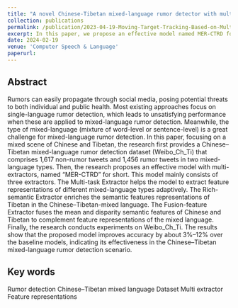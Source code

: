 ```yaml
---
title: "A novel Chinese-Tibetan mixed-language rumor detector with multi-extractor representations"
collection: publications
permalink: /publication/2023-04-19-Moving-Target-Tracking-Based-on-Multi-view-Fusion-Using-IR-UWB-Radar
excerpt: In this paper, we propose an effective model named MER-CTRD for Chinese–Tibetan mixed-language rumor detection
date: 2024-02-19
venue: 'Computer Speech & Language'
paperurl: 
---
```


## Abstract
Rumors can easily propagate through social media, posing potential threats to both individual and public health. Most existing approaches focus on single-language rumor detection, which leads to unsatisfying performance when these are applied to mixed-language rumor detection. Meanwhile, the type of mixed-language (mixture of word-level or sentence-level) is a great challenge for mixed-language rumor detection. In this paper, focusing on a mixed scene of Chinese and Tibetan, the research first provides a Chinese–Tibetan mixed-language rumor detection dataset (Weibo_Ch_Ti) that comprises 1,617 non-rumor tweets and 1,456 rumor tweets in two mixed-language types. Then, the research proposes an effective model with multi-extractors, named “MER-CTRD” for short. This model mainly consists of three extractors. The Multi-task Extractor helps the model to extract feature representations of different mixed-language types adaptively. The Rich-semantic Extractor enriches the semantic features representations of Tibetan in the Chinese–Tibetan-mixed language. The Fusion-feature Extractor fuses the mean and disparity semantic features of Chinese and Tibetan to complement feature representations of the mixed language. Finally, the research conducts experiments on Weibo_Ch_Ti. The results show that the proposed model improves accuracy by about 3%–12% over the baseline models, indicating its effectiveness in the Chinese–Tibetan mixed-language rumor detection scenario.

## Key words
Rumor detection
Chinese–Tibetan mixed language
Dataset
Multi extractor
Feature representations


